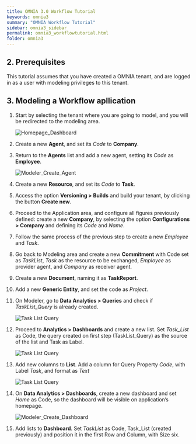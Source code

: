 ```yaml
---
title: OMNIA 3.0 Workflow Tutorial
keywords: omnia3
summary: "OMNIA Workflow Tutorial"
sidebar: omnia3_sidebar
permalink: omnia3_workflowtutorial.html
folder: omnia3
---
```


## 2. Prerequisites

This tutorial assumes that you have created a OMNIA tenant, and are logged in as a user with modeling privileges to this tenant.

## 3. Modeling a Workflow apllication

1. Start by selecting the tenant where you are going to model, and you will be redirected to the modeling area.
 
    ![Homepage_Dashboard](http://funkyimg.com/i/2DVGv.png)
 
2. Create a new  **Agent**, and set its  *Code*  to  **Company**.
       
3. Return to the  **Agents** list and add a new agent, setting its *Code* as **Employee**.

    ![Modeler_Create_Agent](https://raw.githubusercontent.com/numbersbelieve/omnia3/master/docs/tutorialPics/modelingTutorial/Modeler-Agent-Employee.PNG)

4. Create a new  **Resource**, and set its  *Code*  to  **Task**.
    
5. Access the option  **Versioning > Builds**  and build your tenant, by clicking the button  **Create new**.

6. Proceed to the Application area, and configure all figures previously defined: create a new **Company**, by selecting the option **Configurations > Company** and defining its *Code* and *Name*.

7. Follow the same process of the previous step to create a new *Employee* and *Task*.

8. Go back to Modeling area and create a new **Commitment** with Code set as *TaskList*, *Task* as the resource to be exchanged, *Employee* as provider agent, and *Company* as receiver agent.

9. Create a new **Document**, naming it as **TaskReport**.

10. Add a new **Generic Entity**, and set the code as *Project*.

11. On Modeler, go to **Data Analytics > Queries** and check if *TaskList_Query* is already created.

    ![Task List Query](https://raw.githubusercontent.com/numbersbelieve/omnia3/master/docs/tutorialPics/modelingTutorial/Modeler-Queries-Tasklist.PNG)

12. Proceed to **Analytics > Dashboards** and create a new list. Set *Task_List* as Code, the query created on first step (TaskList_Query) as the source of the list and Task as Label.

    ![Task List Query](https://raw.githubusercontent.com/numbersbelieve/omnia3/master/docs/tutorialPics/modelingTutorial/Modeler-Lists-Task_List.PNG)
    
12. Add new columns to **List**. Add a column for Query Property *Code*, with Label *Task*, and format as *Text*

    ![Task List Query](https://raw.githubusercontent.com/numbersbelieve/omnia3/master/docs/tutorialPics/modelingTutorial/Code-QueryList.PNG)

13. On **Data Analytics > Dashboards**, create a new dashboard and set *Home* as Code, so the dashboard will be visible on application’s homepage.

    ![Modeler_Create_Dashboard](https://github.com/numbersbelieve/omnia3/raw/master/docs/tutorialPics/modelingTutorial/Modeler-Create-Dashboard.PNG)
    
14. Add lists to **Dashboard**. Set *TaskList* as Code, Task_List (created previously) and position it in the first Row and Column, with Size six.










